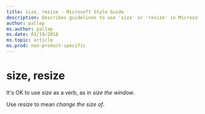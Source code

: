 ```yaml
---
title: size, resize - Microsoft Style Guide
description: Describes guidelines to use 'size' or 'resize' in Microsoft documents.
author: pallep
ms.author: pallep
ms.date: 01/19/2018
ms.topic: article
ms.prod: non-product-specific
---
```


# size, resize

It's OK to use *size* as a verb, as in *size the window*. 

Use *resize* to mean *change the size of*.
